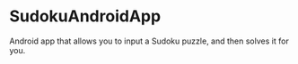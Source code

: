 # SudokuAndroidApp
Android app that allows you to input a Sudoku puzzle, and then solves it for you.
